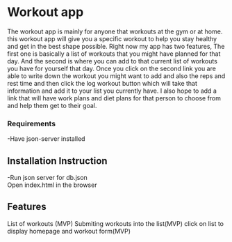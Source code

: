 # Workout app 

The workout app is mainly for anyone that workouts at the gym or at home. this workout app will give you a specific workout to help you stay healthy and get in the best shape possible. Right now my app has two features, The first one is basically a list of workouts that you might have planned for that day. And the second is where you can add to that current list of workouts you have for yourself that day. Once you click on the second link you are able to write down the workout you might want to add and also the reps and rest time and then click the log workout button which will take that information and add it to your list you currently have. I also hope to add a link that will have work plans and diet plans for that person to choose from and help them get to their goal.

### Requirements
-Have json-server installed

## Installation Instruction
-Run json server for db.json    
Open index.html in the browser



## Features 
List of workouts (MVP)
Submiting workouts into the list(MVP)
click on list to display homepage and workout form(MVP)
